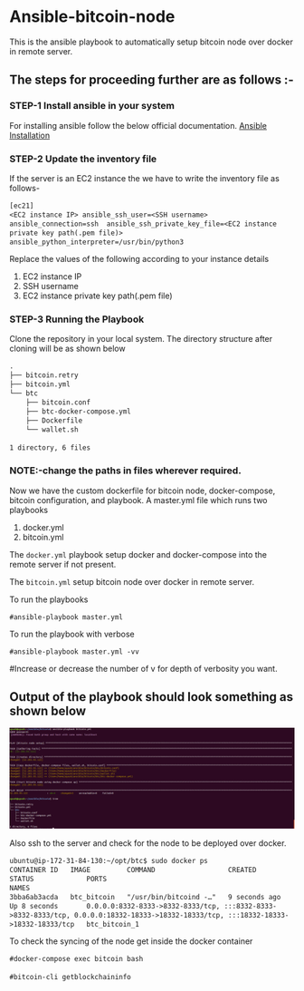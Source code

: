 # Ansible-bitcoin-node
This is the ansible playbook to automatically setup bitcoin node over docker in remote server.
## The steps for proceeding further are as follows :-
### STEP-1 Install ansible in your system
For installing ansible follow the below official documentation.
[Ansible Installation](https://docs.ansible.com/ansible/latest/installation_guide/intro_installation.html)
### STEP-2 Update the inventory file
If the server is an EC2 instance the we have to write the inventory file as follows-

```
[ec21]
<EC2 instance IP> ansible_ssh_user=<SSH username> ansible_connection=ssh  ansible_ssh_private_key_file=<EC2 instance private key path(.pem file)> ansible_python_interpreter=/usr/bin/python3
```
Replace the values of the following according to your instance details
1. EC2 instance IP
2. SSH username
3. EC2 instance private key path(.pem file)
### STEP-3 Running the Playbook
Clone the repository in your local system.
The directory structure after cloning will be as shown below
```
.
├── bitcoin.retry
├── bitcoin.yml
└── btc
    ├── bitcoin.conf
    ├── btc-docker-compose.yml
    ├── Dockerfile
    └── wallet.sh

1 directory, 6 files
```
### NOTE:-change the paths in files wherever required.
Now we have the custom dockerfile for bitcoin node, docker-compose, bitcoin configuration, and playbook.
A master.yml file which runs two playbooks 
1. docker.yml
2. bitcoin.yml

The `docker.yml` playbook setup docker and docker-compose into the remote server if not present.

The `bitcoin.yml` setup bitcoin node over docker in remote server.

To run the playbooks
```
#ansible-playbook master.yml
```
To run the playbook with verbose 
```
#ansible-playbook master.yml -vv
```
#Increase or decrease the number of v for depth of verbosity you want.

## Output of the playbook should look something as shown below
![output1](https://github.com/AyushGupta88/Ansible-bitcoin-node/blob/2c60e8368d06ad50f96090c8a5fc905638be4afd/image_2021_09_28T07_51_22_552Z.png)


Also ssh to the server and check for the node to be deployed over docker.

```
ubuntu@ip-172-31-84-130:~/opt/btc$ sudo docker ps
CONTAINER ID   IMAGE         COMMAND                  CREATED             STATUS             PORTS                                                                                                                                  NAMES
3bba6ab3acda   btc_bitcoin   "/usr/bin/bitcoind -…"   9 seconds ago       Up 8 seconds       0.0.0.0:8332-8333->8332-8333/tcp, :::8332-8333->8332-8333/tcp, 0.0.0.0:18332-18333->18332-18333/tcp, :::18332-18333->18332-18333/tcp   btc_bitcoin_1

```
To check the syncing of the node 
get inside the docker container
```
#docker-compose exec bitcoin bash

#bitcoin-cli getblockchaininfo
```
